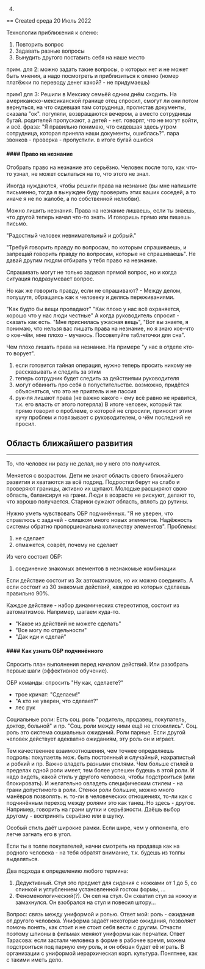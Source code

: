 4.
==
Created среда 20 Июль 2022

Технологии приближения к оленю:
1. Повторить вопрос
2. Задавать разные вопросы
3. Вынудить другого поставить себя на наше место

прим. для 2: можно задать такие вопросы, о которых нет и не может быть мнения, а надо посмотреть и приблизиться к оленю (номер платёжки по переводу денег какой? - не придумаешь)

прим1 для 3: Решили в Мексику семьёй одним днём сходить. На американско-мексиканской границе отец спросил, смогут ли они потом вернуться, на что сидевшая там сотрудница, пролистав документы, сказала "ок".
погуляли, возвращаются вечером, а вместо сотрудницы бугай. родителей пропускают, а детей - нет. говорят, что не могут войти, и всё. 
фраза: "Я правильно понимаю, что сидевшая здесь утром сотрудница, которая приняла наши документы, ошиблась?". пара звонков - проверка - пропустили. в итоге бугай ошибся  

#### #### Право на незнание
Отобрать право на незнание это серьёзно. Человек после того, как что-то узнал, не может ссылаться на то, что этого не знал.

Иногда нуждаются, чтобы решили права на незнание (вы мне напишите письменно, тогда я вынужден буду проверить этих ваших соседей, а то иначе я не по жалобе, а по собственной нелюбви).

Можно лишить незнания.
Права на незнание лишаешь, если ты знаешь, что другой теперь начал что-то знать. И говоришь прямо или пишешь письмо.

"Радостный человек невнимательный и добрый."

"Требуй говорить правду по вопросам, по которым спрашиваешь, и запрещай говорить правду по вопросам, которые не спрашиваешь".
Не давай другим людям отбирать у тебя право на незнание.

Спрашивать могут не только задавая прямой вопрос, но и когда ситуация подразумевает вопрос.

Но как же говорить правду, если не спрашивают? - Между делом, полушутя, обращаясь как к человеку и делясь переживаниями.

"Как будто бы вещи пропадают"
"Как плохо у нас всё охраняется, хорошо что у нас люди честные"
А когда руководитель спросит - сказать как есть.
"Мне приснилась ужасная вещь", "Вот вы знаете, я понимаю, что нельзя вас лишать права на незнание, но я знаю кое-что о кое-чём, мне плохо - мучаюсь. Посоветуйте таблеточки для сна".

Чем плохо лишать права на незнание. На примере "у нас в отделе кто-то ворует".
1. если готовится тайная операция, нужно теперь просить никому не рассказывать и следить за этим
2. теперь сотрудник будет следить за действиями руководителя
3. могут обвинить про себя в попустительстве. возможно, придётся объясняться, что это не приятель и не пассия
4. рук-ля лишают права (не важно какого - ему всё равно не нравится, т.к. его власть от этого потеряла)
В итоге человек, который так прямо говорит о проблеме, о которой не спросили, приносит этим кучу проблем и повязывает с руководителем, о чём последний не просил.


## Область ближайшего развития
------------------------------
То, что человек ни разу не делал, но у него это получится.

Меняется с возрастом.
Дети не знают область своего ближайшего развития и хватаются за всё подряд.
Подростки берут на слабо и проверяют границы, активно их щупают.
Молодые расширяют свою область, балансируя на грани.
Люди в возрасте не рискуют, делают то, что хорошо получается.
Старики сужают область, вплоть до рутины.

Нужно уметь чувствовать ОБР подчинённых.
"Я не уверен, что справлюсь с задачей - слишком много новых элементов. Надёжность системы обратно пропорциональна количеству элементов".
Проблемы:
1. не сделает
2. отмажется, соврёт, почему не сделает

Из чего состоит ОБР:
1. соединение знакомых элементов в незнакомые комбинации

Если действие состоит из 3х автоматизмов, но их можно соединить.
А если состоит из 30 знакомых действий, каждое из которых сделаешь правильно 90%.

Каждое действие - набор динамических стереотипов,  состоит из автоматизмов. Например, шагаем куда-то.

* "Какое из действий не можете сделать"
* "Все могу по отдельности"
* "Дак иди и сделай"


#### #### Как узнать ОБР подчинённого
Спросить план выполнения перед началом действий.
Или разобрать первые шаги (эффективное обучение).

ОБР команды: спросить "Ну как, сделаете?"
* трое кричат: "Сделаем!"
* "А кто не уверен, что сделает?"
* лес рук


Социальные роли:
Есть соц. роль "родитель, продавец, покупатель, доктор, больной" и пр. "Соц. роли между ними ещё не сложились".
Соц. роль это система социальных ожиданий. Роли парные.
Если другой человек действует адекватно ожиданиям, эту роль он и играет.

Тем качественнее взаимоотношения, чем точнее определяешь подроль:
покупаетль мож. быть постоянный и случайный, нахрапистый и робкий и пр.
Важно владеть разными стилями. Чем больше стилей в пределах одной роли имеет, тем более успешен будешь в этой роли. И надо видеть, какой стиль у другого человека, чтобы подстроиться (или блокировать). И желательно овладеть специфическим стилем - на грани допустимого в роли. Стенки роли большие, можно много манёвров позволять.
н. то-ли в человеческих отношениях, то-ли как с подчинённым
переход между ролями это как танец. Но здесь - другое.
Например, говорить на грани шутки и серьёзности. Даёшь выбор другому - воспринять серьёзно или в шутку.

Особый стиль даёт широкие рамки. Если шире, чем у оппонента, его легче загнать его в угол.

Если ты в толпе покупателей, начни смотреть на продавца как на родного человека - на тебя обратят внимание, т.к. будешь из толпы выделяться.

Два подхода к определению любого термина:
1. Дедуктивный. Стул это предмет для сидения с ножками от 1 до 5, со спинкой и углублением установленной гостом формы, ...
2. Феноменологический(?). Он сел на стул. Он схватил стул за ножку и замахнулся. Он взобрался на стул и повесил штору...

Вопрос: связь между униформой и ролью.
Ответ мой: роль - ожидания от другого человека. Униформа задаёт некоторые ожидания, позволяет помочь понять, как стоит и не стоит себя вести с другим. Отчасти поэтому шпионы в фильмах меняют униформы как перчатки.
Ответ Тарасова: если застали человека в форме в рабочее время, можем подстроиться под парную ему роль, и он обязан будет её играть.
В организации с униформой иерархическая корп. культура. Понятнее, как с такими иметь дело.

